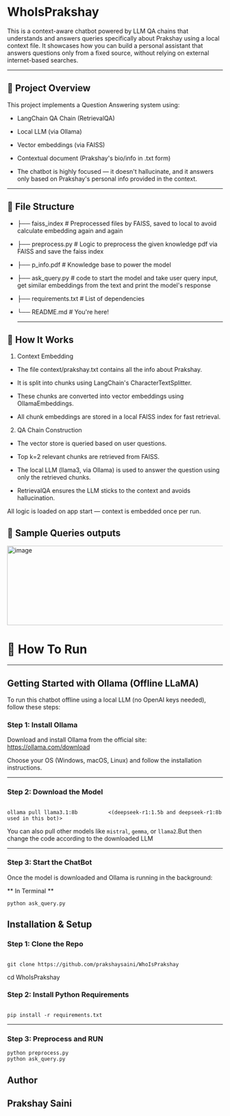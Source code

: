 # WhoIsPrakshay

This is a context-aware chatbot powered by LLM QA chains that understands and answers queries specifically about Prakshay using a local context file. It showcases how you can build a personal assistant that answers questions only from a fixed source, without relying on external internet-based searches.

---

## 🔹 Project Overview

This project implements a Question Answering system using:

- LangChain QA Chain (RetrievalQA)

- Local LLM (via Ollama)

- Vector embeddings (via FAISS)

- Contextual document (Prakshay's bio/info in .txt form)

- The chatbot is highly focused — it doesn't hallucinate, and it answers only based on Prakshay's personal info provided in the context.

---

## 🔹 File Structure

- ├── faiss_index               # Preprocessed files by FAISS, saved to local to avoid calculate embedding again and again
- ├── preprocess.py           # Logic to preprocess the given knowledge pdf via FAISS and save the faiss index
- ├── p_info.pdf            # Knowledge base to power the model
- ├── ask_query.py          # code to start the model and take user query input, get similar embeddings from the text and print the model's response 
- ├── requirements.txt     # List of dependencies
- └── README.md            # You're here!

  ---
  
## 🔹 How It Works
  1. Context Embedding
- The file context/prakshay.txt contains all the info about Prakshay.

- It is split into chunks using LangChain's CharacterTextSplitter.

- These chunks are converted into vector embeddings using OllamaEmbeddings.

- All chunk embeddings are stored in a local FAISS index for fast retrieval.

2. QA Chain Construction
- The vector store is queried based on user questions.

- Top k=2 relevant chunks are retrieved from FAISS.

- The local LLM (llama3, via Ollama) is used to answer the question using only the retrieved chunks.

- RetrievalQA ensures the LLM sticks to the context and avoids hallucination.


All logic is loaded on app start — context is embedded once per run.

## 🔹 Sample Queries outputs
  <img width="1453" height="185" alt="image" src="https://github.com/user-attachments/assets/7d8d28c4-68ca-4eb9-9ec9-25447e11722e" />


# 🔹 How To Run
---
## Getting Started with Ollama (Offline LLaMA)

To run this chatbot offline using a local LLM (no OpenAI keys needed), follow these steps:

### Step 1: Install Ollama

Download and install Ollama from the official site:  
https://ollama.com/download

Choose your OS (Windows, macOS, Linux) and follow the installation instructions.

---

### Step 2: Download the Model

```

ollama pull llama3.1:8b          <(deepseek-r1:1.5b and deepseek-r1:8b used in this bot)>
```
You can also pull other models like `mistral`, `gemma`, or `llama2`.But then change the code according to the downloaded LLM

---

### Step 3: Start the ChatBot

Once the model is downloaded and Ollama is running in the background:

** In Terminal **

```
python ask_query.py
```
## Installation & Setup

### Step 1: Clone the Repo

```

git clone https://github.com/prakshaysaini/WhoIsPrakshay
```
cd WhoIsPrakshay

### Step 2: Install Python Requirements

```

pip install -r requirements.txt
```
---

### Step 3: Preprocess and RUN
```
python preprocess.py
python ask_query.py
```
## Author

**Prakshay Saini**  
---
